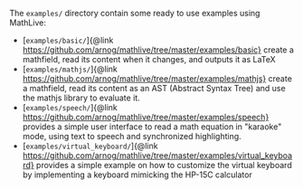 The `examples/` directory contain some ready to use examples using MathLive:
- [`examples/basic/`]{@link https://github.com/arnog/mathlive/tree/master/examples/basic} 
create a mathfield, read its content when it changes, and outputs it as LaTeX
- [`examples/mathjs/`]{@link https://github.com/arnog/mathlive/tree/master/examples/mathjs} 
create a mathfield, read its content as an AST (Abstract Syntax Tree) and use
the mathjs library to evaluate it.
- [`examples/speech/`]{@link https://github.com/arnog/mathlive/tree/master/examples/speech} 
provides a simple user interface to read a math equation in "karaoke" mode, 
using text to speech and synchronized highlighting.
- [`examples/virtual_keyboard/`]{@link https://github.com/arnog/mathlive/tree/master/examples/virtual_keyboard} 
provides a simple example on how to customize the virtual keyboard by implementing
a keyboard mimicking the HP-15C calculator
